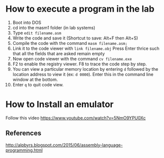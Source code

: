 # How to execute a program in the lab

1. Boot into DOS
2. cd into the masm1 folder (in lab systems)
3. Type  ```edit filename.asm```
4. Write the code and save it (Shortcut to save: Alt+F then Alt+S)
5. Compile the code with the command  ```masm filename.asm;```
6. Link it to the code viewer with  ```link filename.obj```
Press Enter thrice such that all the fields that are asked remain empty
7. Now open code viewer with the command  ```cv filename.exe```
8. F2 to enable the registry viewer. F8 to trace the code step by step.
9. You can view a particular memory location by entering  ```d``` followed by the location 
address to view it (ex:  ```d 0000```). Enter this in the command line window at the bottom.
10. Enter  ```q``` to quit code view.

# How to Install an emulator
Follow this video
https://www.youtube.com/watch?v=5NmO9YPU0Xc

## References
http://alpbyrs.blogspot.com/2015/06/assembly-language-programming.html
